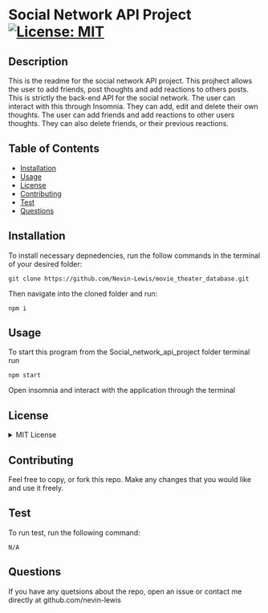 # Social Network API Project [![License: MIT](https://img.shields.io/badge/License-MIT-yellow.svg)](https://opensource.org/licenses/MIT)

    
    
## Description
This is the readme for the social network API project. This projhect allows the user to add friends, post thoughts and add reactions to others posts. This is strictly the back-end API for the social network. The user can interact with this through Insomnia. They can add, edit and delete their own thoughts. The user can add friends and add reactions to other users thoughts. They can also delete friends, or their previous reactions. 


## Table of Contents
* [Installation](#installation)
* [Usage](#usage)
* [License](#license)
* [Contributing](#contributing)
* [Test](#test)
* [Questions](#questions)

## Installation
To install necessary depnedencies, run the follow commands in the terminal of your desired folder:

```
git clone https://github.com/Nevin-Lewis/movie_theater_database.git
```
Then navigate into the cloned folder and run:

```
npm i
```
      
## Usage
To start this program from the Social_network_api_project folder terminal run

```
npm start
```

Open insomnia and interact with the application through the terminal


## License

<details>

<summary> MIT License </summary>

MIT License

    Copyright (c) 2022 Nevin Lewis
    
    Permission is hereby granted, free of charge, to any person obtaining a copy of this software and associated documentation files (the "Software"), to deal in the Software without restriction, including without limitation the rights to use, copy, modify, merge, publish, distribute, sublicense, and/or sell copies of the Software, and to permit persons to whom the Software is furnished to do so, subject to the following conditions:
    
    The above copyright notice and this permission notice shall be included in all copies or substantial portions of the Software.
    
    THE SOFTWARE IS PROVIDED "AS IS", WITHOUT WARRANTY OF ANY KIND, EXPRESS OR IMPLIED, INCLUDING BUT NOT LIMITED TO THE WARRANTIES OF MERCHANTABILITY, FITNESS FOR A PARTICULAR PURPOSE AND NONINFRINGEMENT. IN NO EVENT SHALL THE AUTHORS OR COPYRIGHT HOLDERS BE LIABLE FOR ANY CLAIM, DAMAGES OR OTHER LIABILITY, WHETHER IN AN ACTION OF CONTRACT, TORT OR OTHERWISE, ARISING FROM, OUT OF OR IN CONNECTION WITH THE SOFTWARE OR THE USE OR OTHER DEALINGS IN THE SOFTWARE.

</details>

## Contributing

Feel free to copy, or fork this repo. Make any changes that you would like and use it freely.

## Test
To run test, run the following command:

```
N/A
```

## Questions
If you have any quetsions about the repo, open an issue or contact me directly at github.com/nevin-lewis
